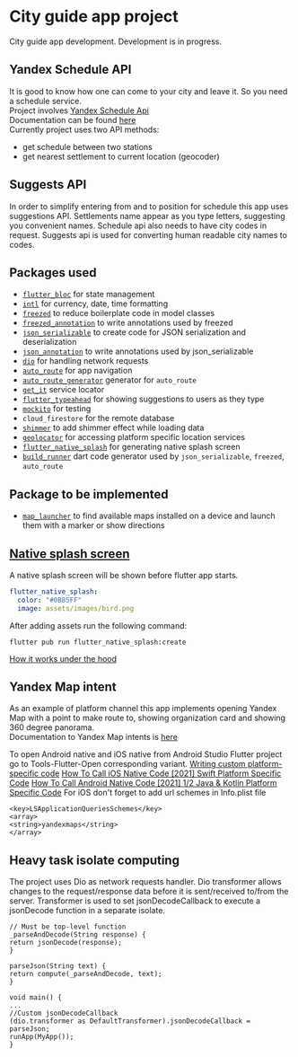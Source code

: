 # City guide app project
City guide app development. Development is in progress.

## Yandex Schedule API
It is good to know how one can come to your city and leave it. So you need a schedule service.  
Project involves [Yandex Schedule Api](https://yandex.ru/dev/rasp/raspapi/)  
Documentation can be found [here](https://yandex.ru/dev/rasp/doc/concepts/about.html)  
Currently project uses two API methods:
- get schedule between two stations
- get nearest settlement to current location (geocoder)

## Suggests API
In order to simplify entering from and to position for schedule this app uses suggestions API. 
Settlements name appear as you type letters, suggesting you convenient names.
Schedule api also needs to have city codes in request. Suggests api is used for 
converting human readable city names to codes. 

## Packages used

- [`flutter_bloc`](https://pub.dev/packages/flutter_bloc) for state management
- [`intl`](https://pub.dev/packages/intl) for currency, date, time formatting
- [`freezed`](https://pub.dev/packages/freezed) to reduce boilerplate code in model classes
- [`freezed_annotation`](https://pub.dev/packages/freezed_annotation) to write annotations used by freezed
- [`json_serializable`](https://pub.dev/packages/json_serializable) to create code for JSON serialization and deserialization
- [`json_annotation`](https://pub.dev/packages/json_annotation) to write annotations used by json_serializable
- [`dio`](https://pub.dev/packages/dio) for handling network requests
- [`auto_route`](https://pub.dev/packages/auto_route) for app navigation
- [`auto_route_generator`](https://pub.dev/packages/auto_route_generator) generator for `auto_route`
- [`get_it`](https://pub.dev/packages/get_it) service locator
- [`flutter_typeahead`](https://pub.dev/packages/flutter_typeahead) for showing suggestions to users as they type
- [`mockito`](https://pub.dev/packages/mockito) for testing
- `cloud_firestore` for the remote database
- [`shimmer`](https://pub.dev/packages/shimmer) to add shimmer effect while loading data
- [`geolocator`](https://pub.dev/packages/geolocator) for accessing platform specific location services
- [`flutter_native_splash`](https://pub.dev/packages/flutter_native_splash) for generating native splash screen
- [`build_runner`](https://pub.dev/packages/build_runner) dart code generator used by `json_serializable`, `freezed`, `auto_route`

## Package to be implemented
- [`map_launcher`](https://pub.dev/packages/map_launcher) to find available maps installed on a device and launch them with a marker or show directions

## [Native splash screen](https://pub.dev/packages/flutter_native_splash)  
A native splash screen will be shown before flutter app starts.
```yaml
flutter_native_splash:
  color: "#0B85FF"
  image: assets/images/bird.png
```
After adding assets run the following command:
```
flutter pub run flutter_native_splash:create
```
[How it works under the hood](https://github.com/jonbhanson/flutter_native_splash#how-it-works)

## Yandex Map intent
As an example of platform channel this app implements opening Yandex Map with a point to 
make route to, showing organization card and showing 360 degree panorama.  
Documentation to Yandex Map intents is [here](https://yandex.ru/dev/yandex-apps-launch/maps/)

To open Android native and iOS native from Android Studio Flutter project go to Tools-Flutter-Open 
corresponding variant. 
[Writing custom platform-specific code](https://docs.flutter.dev/development/platform-integration/platform-channels)
[How To Call iOS Native Code [2021] Swift Platform Specific Code](https://www.youtube.com/watch?v=EHQTdB2qenU)
[How To Call Android Native Code [2021] 1/2 Java & Kotlin Platform Specific Code](https://www.youtube.com/watch?v=j0cy_Z6IG_c)
For iOS don't forget to add url schemes in Info.plist file
```
<key>LSApplicationQueriesSchemes</key>
<array>
<string>yandexmaps</string>
</array>
```
## Heavy task isolate computing
The project uses Dio as network requests handler. Dio transformer allows changes to the 
request/response data before it is sent/received to/from the server. Transformer is used
to set jsonDecodeCallback to execute a jsonDecode function in a separate isolate.

```
// Must be top-level function
_parseAndDecode(String response) {
return jsonDecode(response);
}

parseJson(String text) {
return compute(_parseAndDecode, text);
}

void main() {
...
//Custom jsonDecodeCallback
(dio.transformer as DefaultTransformer).jsonDecodeCallback = parseJson;
runApp(MyApp());
}
```